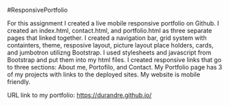 #ResponsivePortfolio

For this assignment I created a live mobile responsive portfolio on Github. 
I created an index.html, contact.html, and portfolio.html as three separate pages that linked together. 
I created a navigation bar, grid system with containters, theme, resposive layout, picture layout place holders, cards, and jumbotron utilizng Bootstrap. I used stylesheets and javascript from Bootstrap and put them into my html files. 
I created responsive links that go to three sections: About me, Portofilo, and Contact. 
My Portfolio page has 3 of my projects with links to the deployed sites.
My website is mobile friendly.

URL link to my portfolio:
https://durandre.github.io/
